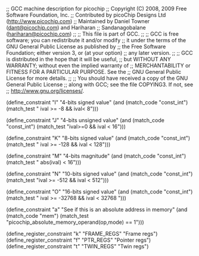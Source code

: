 ;; GCC machine description for picochip
;; Copyright (C) 2008, 2009 Free Software Foundation, Inc.
;; Contributed by picoChip Designs Ltd (http://www.picochip.com)
;; Maintained by Daniel Towner (dant@picochip.com) and Hariharan
;; Sandanagobalane (hariharan@picochip.com)
;;
;; This file is part of GCC.
;;
;; GCC is free software; you can redistribute it and/or modify
;; it under the terms of the GNU General Public License as published by
;; the Free Software Foundation; either version 3, or (at your option)
;; any later version.
;;
;; GCC is distributed in the hope that it will be useful,
;; but WITHOUT ANY WARRANTY; without even the implied warranty of
;; MERCHANTABILITY or FITNESS FOR A PARTICULAR PURPOSE.  See the
;; GNU General Public License for more details.
;;
;; You should have received a copy of the GNU General Public License
;; along with GCC; see the file COPYING3.  If not, see
;; <http://www.gnu.org/licenses/>.

(define_constraint "I"
 "4-bits signed value"
 (and (match_code "const_int")
      (match_test " ival >= -8 && ival< 8")))

(define_constraint "J"
 "4-bits unsigned value"
 (and (match_code "const_int")
      (match_test "ival>=0 && ival < 16")))

(define_constraint "K"
 "8-bits signed value"
 (and (match_code "const_int")
      (match_test " ival >= -128 && ival < 128")))

(define_constraint "M"
 "4-bits magnitude"
 (and (match_code "const_int")
      (match_test " abs(ival) < 16")))

(define_constraint "N"
 "10-bits signed value"
 (and (match_code "const_int")
      (match_test "ival >= -512 && ival < 512")))

(define_constraint "O"
 "16-bits signed value"
 (and (match_code "const_int")
      (match_test " ival >= -32768 && ival < 32768 ")))

(define_constraint "a"
 "See if this is an absolute address in memory"
  (and (match_code "mem")
       (match_test "picochip_absolute_memory_operand(op,mode) == 1")))

(define_register_constraint "k" "FRAME_REGS"
  "Frame regs")
(define_register_constraint "f" "PTR_REGS"
  "Pointer regs")
(define_register_constraint "t" "TWIN_REGS"
  "Twin regs")


